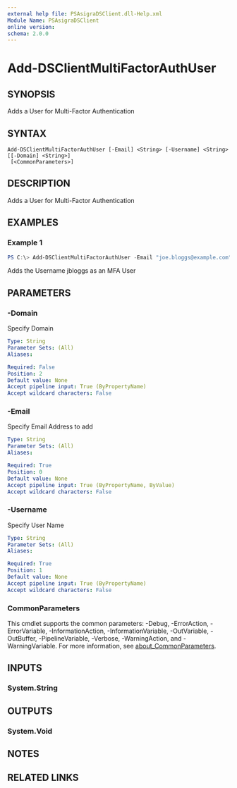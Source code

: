 ```yaml
---
external help file: PSAsigraDSClient.dll-Help.xml
Module Name: PSAsigraDSClient
online version:
schema: 2.0.0
---
```


# Add-DSClientMultiFactorAuthUser

## SYNOPSIS
Adds a User for Multi-Factor Authentication

## SYNTAX

```
Add-DSClientMultiFactorAuthUser [-Email] <String> [-Username] <String> [[-Domain] <String>]
 [<CommonParameters>]
```

## DESCRIPTION
Adds a User for Multi-Factor Authentication

## EXAMPLES

### Example 1
```powershell
PS C:\> Add-DSClientMultiFactorAuthUser -Email "joe.bloggs@example.com" -Username "jbloggs"
```

Adds the Username jbloggs as an MFA User

## PARAMETERS

### -Domain
Specify Domain

```yaml
Type: String
Parameter Sets: (All)
Aliases:

Required: False
Position: 2
Default value: None
Accept pipeline input: True (ByPropertyName)
Accept wildcard characters: False
```

### -Email
Specify Email Address to add

```yaml
Type: String
Parameter Sets: (All)
Aliases:

Required: True
Position: 0
Default value: None
Accept pipeline input: True (ByPropertyName, ByValue)
Accept wildcard characters: False
```

### -Username
Specify User Name

```yaml
Type: String
Parameter Sets: (All)
Aliases:

Required: True
Position: 1
Default value: None
Accept pipeline input: True (ByPropertyName)
Accept wildcard characters: False
```

### CommonParameters
This cmdlet supports the common parameters: -Debug, -ErrorAction, -ErrorVariable, -InformationAction, -InformationVariable, -OutVariable, -OutBuffer, -PipelineVariable, -Verbose, -WarningAction, and -WarningVariable. For more information, see [about_CommonParameters](http://go.microsoft.com/fwlink/?LinkID=113216).

## INPUTS

### System.String

## OUTPUTS

### System.Void

## NOTES

## RELATED LINKS
